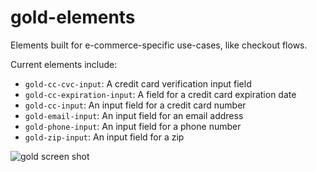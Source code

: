 # gold-elements
Elements built for e-commerce-specific use-cases, like checkout flows.

Current elements include:
* `gold-cc-cvc-input`: A credit card verification input field
* `gold-cc-expiration-input`: A field for a credit card expiration date
* `gold-cc-input`: An input field for a credit card number
* `gold-email-input`: An input field for an email address
* `gold-phone-input`: An input field for a phone number
* `gold-zip-input`: An input field for a zip

![gold screen shot](/screenshot.png?raw=true)
